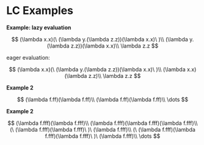 # LC Examples


**Example: lazy evaluation**

$$
(\lambda x.x)(\ (\lambda y.(\lambda z.z))(\lambda x.x)\ )\\
(\lambda y.(\lambda z.z))(\lambda x.x)\\
\lambda z.z
$$

eager evaluation:

$$
(\lambda x.x)(\ (\lambda y.(\lambda z.z))(\lambda x.x)\ )\\
(\lambda x.x)(\lambda z.z)\\
\lambda z.z
$$


**Example 2**

$$
(\lambda f.ff)(\lambda f.ff)\\
(\lambda f.ff)(\lambda f.ff)\\
\dots
$$


**Example 2**

$$
(\lambda f.fff)(\lambda f.fff)\\
(\lambda f.fff)(\lambda f.fff)(\lambda f.fff)\\
(\ (\lambda f.fff)(\lambda f.fff)\ )\ (\lambda f.fff)\\
(\ (\lambda f.fff)(\lambda f.fff)(\lambda f.fff)\ )\ (\lambda f.fff)\\
\dots
$$
